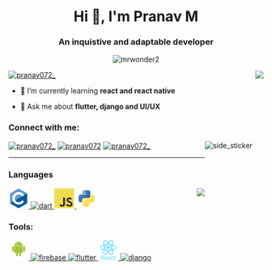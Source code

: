 <h1 align="center">Hi 👋, I'm Pranav M</h1>
<h3 align="center">An inquistive and adaptable developer</h3>

<p align="center"> <img src="https://komarev.com/ghpvc/?username=trulyPranav&label=Profile%20Views&color=0e75b6&style=flat" alt="mrwonder2" /> </p>

<p align="left"> <a href="https://twitter.com/pranav072_" target="blank"><img src="https://img.shields.io/twitter/follow/pranav072_?logo=twitter&style=for-the-badge" alt="pranav072_" /></a>
<a href="https://github.com/trulyPranav/github-readme-stats">
  <img height=200 align="right" src="https://github-readme-stats.vercel.app/api?username=trulyPranav&theme=transparent" />
</a>
</p>

- 🌱 I’m currently learning **react and react native**

- 💬 Ask me about **flutter, django and UI/UX**

<h3 align="left">Connect with me:</h3>
<p>


<img align="right" width=100px height=100px alt="side_sticker" src="https://media.giphy.com/media/TEnXkcsHrP4YedChhA/giphy.gif" />

<a href="https://twitter.com/pranav072_" target="blank"><img align="center" src="https://raw.githubusercontent.com/rahuldkjain/github-profile-readme-generator/master/src/images/icons/Social/twitter.svg" alt="pranav072_" height="30" width="40" /></a>
<a href="https://linkedin.com/in/pranav072" target="blank"><img align="center" src="https://raw.githubusercontent.com/rahuldkjain/github-profile-readme-generator/master/src/images/icons/Social/linked-in-alt.svg" alt="pranav072" height="30" width="40" /></a>
<a href="https://instagram.com/pranav072_" target="blank"><img align="center" src="https://raw.githubusercontent.com/rahuldkjain/github-profile-readme-generator/master/src/images/icons/Social/instagram.svg" alt="pranav072_" height="30" width="40" /></a>
</p>
<p> 
<hr>
<h3 align="left">Languages</h3>
<a href="https://github.com/trulyPranav/convoychat">
  <img height=200 align="right" src="https://github-readme-stats.vercel.app/api/top-langs?username=trulyPranav&layout=compact&langs_count=8&card_width=435&theme=transparent" />
</a>
<a href="https://www.cprogramming.com/" target="_blank" rel="noreferrer"> <img src="https://raw.githubusercontent.com/devicons/devicon/master/icons/c/c-original.svg" alt="c" width="40" height="40"/> </a>
<a href="https://dart.dev" target="_blank" rel="noreferrer"> <img src="https://www.vectorlogo.zone/logos/dartlang/dartlang-icon.svg" alt="dart" width="40" height="40"/> </a> 
<a href="https://developer.mozilla.org/en-US/docs/Web/JavaScript" target="_blank" rel="noreferrer"> <img src="https://raw.githubusercontent.com/devicons/devicon/master/icons/javascript/javascript-original.svg" alt="javascript" width="40" height="40"/> </a> 
<a href="https://www.python.org" target="_blank" rel="noreferrer"> <img src="https://raw.githubusercontent.com/devicons/devicon/master/icons/python/python-original.svg" alt="python" width="40" height="40"/> </a>
</p>
<p>
<h3 align="left">Tools:</h3>
<a href="https://developer.android.com" target="_blank" rel="noreferrer"> <img src="https://raw.githubusercontent.com/devicons/devicon/master/icons/android/android-original-wordmark.svg" alt="android" width="40" height="40"/> </a>
<a href="https://firebase.google.com/" target="_blank" rel="noreferrer"> <img src="https://www.vectorlogo.zone/logos/firebase/firebase-icon.svg" alt="firebase" width="40" height="40"/> </a> 
<a href="https://flutter.dev" target="_blank" rel="noreferrer"> <img src="https://www.vectorlogo.zone/logos/flutterio/flutterio-icon.svg" alt="flutter" width="40" height="40"/> </a>
<a href="https://reactjs.org/" target="_blank" rel="noreferrer"> <img src="https://raw.githubusercontent.com/devicons/devicon/master/icons/react/react-original-wordmark.svg" alt="react" width="40" height="40"/> </a>
<a href="https://www.djangoproject.com/" target="_blank" rel="noreferrer"> <img src="https://cdn.worldvectorlogo.com/logos/django.svg" alt="django" width="40" height="40"/> </a> 
</p>
